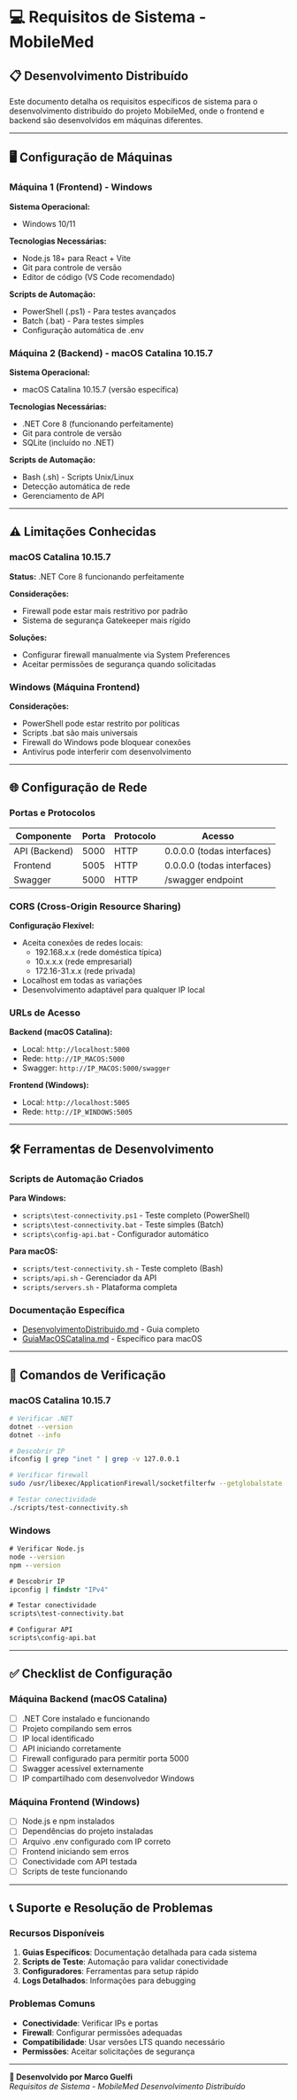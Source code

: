# 💻 Requisitos de Sistema - MobileMed

## 📋 Desenvolvimento Distribuído

Este documento detalha os requisitos específicos de sistema para o desenvolvimento distribuído do projeto MobileMed, onde o frontend e backend são desenvolvidos em máquinas diferentes.

---

## 🖥️ Configuração de Máquinas

### **Máquina 1 (Frontend) - Windows**

**Sistema Operacional:**
- Windows 10/11

**Tecnologias Necessárias:**
- Node.js 18+ para React + Vite
- Git para controle de versão
- Editor de código (VS Code recomendado)

**Scripts de Automação:**
- PowerShell (.ps1) - Para testes avançados
- Batch (.bat) - Para testes simples
- Configuração automática de .env

### **Máquina 2 (Backend) - macOS Catalina 10.15.7**

**Sistema Operacional:**
- macOS Catalina 10.15.7 (versão específica)

**Tecnologias Necessárias:**
- .NET Core 8 (funcionando perfeitamente)
- Git para controle de versão
- SQLite (incluído no .NET)

**Scripts de Automação:**
- Bash (.sh) - Scripts Unix/Linux
- Detecção automática de rede
- Gerenciamento de API

---

## ⚠️ Limitações Conhecidas

### **macOS Catalina 10.15.7**

**Status:** .NET Core 8 funcionando perfeitamente

**Considerações:**
- Firewall pode estar mais restritivo por padrão
- Sistema de segurança Gatekeeper mais rígido

**Soluções:**
- Configurar firewall manualmente via System Preferences
- Aceitar permissões de segurança quando solicitadas

### **Windows (Máquina Frontend)**

**Considerações:**
- PowerShell pode estar restrito por políticas
- Scripts .bat são mais universais
- Firewall do Windows pode bloquear conexões
- Antivírus pode interferir com desenvolvimento

---

## 🌐 Configuração de Rede

### **Portas e Protocolos**

| Componente | Porta | Protocolo | Acesso |
|------------|-------|-----------|---------|
| API (Backend) | 5000 | HTTP | 0.0.0.0 (todas interfaces) |
| Frontend | 5005 | HTTP | 0.0.0.0 (todas interfaces) |
| Swagger | 5000 | HTTP | /swagger endpoint |

### **CORS (Cross-Origin Resource Sharing)**

**Configuração Flexível:**
- Aceita conexões de redes locais:
  - 192.168.x.x (rede doméstica típica)
  - 10.x.x.x (rede empresarial)
  - 172.16-31.x.x (rede privada)
- Localhost em todas as variações
- Desenvolvimento adaptável para qualquer IP local

### **URLs de Acesso**

**Backend (macOS Catalina):**
- Local: `http://localhost:5000`
- Rede: `http://IP_MACOS:5000`
- Swagger: `http://IP_MACOS:5000/swagger`

**Frontend (Windows):**
- Local: `http://localhost:5005`
- Rede: `http://IP_WINDOWS:5005`

---

## 🛠️ Ferramentas de Desenvolvimento

### **Scripts de Automação Criados**

**Para Windows:**
- `scripts\test-connectivity.ps1` - Teste completo (PowerShell)
- `scripts\test-connectivity.bat` - Teste simples (Batch)
- `scripts\config-api.bat` - Configurador automático

**Para macOS:**
- `scripts/test-connectivity.sh` - Teste completo (Bash)
- `scripts/api.sh` - Gerenciador da API
- `scripts/servers.sh` - Plataforma completa

### **Documentação Específica**

- [DesenvolvimentoDistribuido.md](./DesenvolvimentoDistribuido.md) - Guia completo
- [GuiaMacOSCatalina.md](./GuiaMacOSCatalina.md) - Específico para macOS

---

## 🔧 Comandos de Verificação

### **macOS Catalina 10.15.7**

```bash
# Verificar .NET
dotnet --version
dotnet --info

# Descobrir IP
ifconfig | grep "inet " | grep -v 127.0.0.1

# Verificar firewall
sudo /usr/libexec/ApplicationFirewall/socketfilterfw --getglobalstate

# Testar conectividade
./scripts/test-connectivity.sh
```

### **Windows**

```cmd
# Verificar Node.js
node --version
npm --version

# Descobrir IP
ipconfig | findstr "IPv4"

# Testar conectividade
scripts\test-connectivity.bat

# Configurar API
scripts\config-api.bat
```

---

## ✅ Checklist de Configuração

### **Máquina Backend (macOS Catalina)**

- [ ] .NET Core instalado e funcionando
- [ ] Projeto compilando sem erros
- [ ] IP local identificado
- [ ] API iniciando corretamente
- [ ] Firewall configurado para permitir porta 5000
- [ ] Swagger acessível externamente
- [ ] IP compartilhado com desenvolvedor Windows

### **Máquina Frontend (Windows)**

- [ ] Node.js e npm instalados
- [ ] Dependências do projeto instaladas
- [ ] Arquivo .env configurado com IP correto
- [ ] Frontend iniciando sem erros
- [ ] Conectividade com API testada
- [ ] Scripts de teste funcionando

---

## 📞 Suporte e Resolução de Problemas

### **Recursos Disponíveis**

1. **Guias Específicos**: Documentação detalhada para cada sistema
2. **Scripts de Teste**: Automação para validar conectividade
3. **Configuradores**: Ferramentas para setup rápido
4. **Logs Detalhados**: Informações para debugging

### **Problemas Comuns**

- **Conectividade**: Verificar IPs e portas
- **Firewall**: Configurar permissões adequadas
- **Compatibilidade**: Usar versões LTS quando necessário
- **Permissões**: Aceitar solicitações de segurança

---

**📧 Desenvolvido por Marco Guelfi**  
*Requisitos de Sistema - MobileMed Desenvolvimento Distribuído*